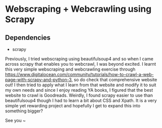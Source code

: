 # Webscraping + Webcrawling using Scrapy

## Dependencies
- scrapy

Previously, I tried webscraping using beautifulsoup4 and so when I came across scrapy that enables you to webcrawl, I was beyond excited. I learnt this very simple webscraping and webcrawling exercise through https://www.digitalocean.com/community/tutorials/how-to-crawl-a-web-page-with-scrapy-and-python-3, so do check that comprehensive website out!
I then tried to apply what I learn from that website and modify it to suit my own needs and since I enjoy reading YA books, I figured that the best website to crawl is Goodreads. Weirdly, I found scrapy easier to use than beautifulsoup4 though I had to learn a bit about CSS and Xpath.
It is a very simple yet rewarding project and hopefully I get to expand this into something bigger?

See you ~
